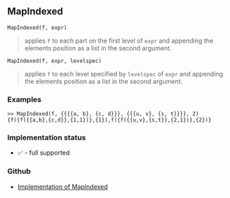 ## MapIndexed

```
MapIndexed(f, expr) 
```

> applies `f` to each part on the first level of `expr` and appending the elements position as a list in the second argument.
	
```
MapIndexed(f, expr, levelspec)
```

> applies `f` to each level specified by `levelspec` of `expr` and appending the elements position as a list in the second argument.

### Examples

```
>> MapIndexed(f, {{{{a, b}, {c, d}}}, {{{u, v}, {s, t}}}}, 2)
{f({f({{a,b},{c,d}},{1,1})},{1}),f({f({{u,v},{s,t}},{2,1})},{2})}
```






### Implementation status

* &#x2705; - full supported

### Github

* [Implementation of MapIndexed](https://github.com/axkr/symja_android_library/blob/master/symja_android_library/matheclipse-core/src/main/java/org/matheclipse/core/builtin/StructureFunctions.java#L1133) 
